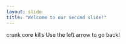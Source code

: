 ```yaml
---
layout: slide
title: "Welcome to our second slide!"
---
```

crunk core kills
Use the left arrow to go back!
